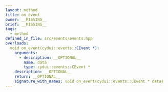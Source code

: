 ```yaml
---
layout: method
title: on_event
owner: __MISSING__
brief: __MISSING__
tags:
  - method
defined_in_file: src/events/events.hpp
overloads:
  void on_event(cydui::events::CEvent *):
    arguments:
      - description: __OPTIONAL__
        name: data
        type: cydui::events::CEvent *
    description: __OPTIONAL__
    return: __OPTIONAL__
    signature_with_names: void on_event(cydui::events::CEvent * data)
---
```

